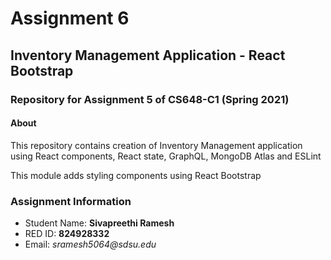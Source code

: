 # Assignment 6

## Inventory Management Application - React Bootstrap

### Repository for Assignment 5 of CS648-C1 (Spring 2021)

#### About

This repository contains creation of Inventory Management application using React components, React state, GraphQL, MongoDB Atlas and ESLint

This module adds styling components using React Bootstrap

### Assignment Information

* Student Name: **Sivapreethi Ramesh**
* RED ID: **824928332**
* Email: _sramesh5064@sdsu.edu_
